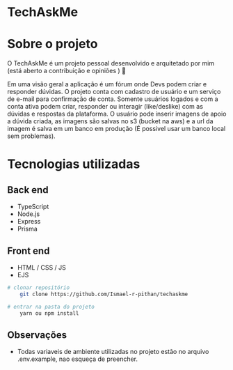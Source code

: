 # TechAskMe

# Sobre o projeto

O TechAskMe é um projeto pessoal desenvolvido e arquitetado por mim (está aberto a contribuição e opiniões ) 🙂

Em uma visão geral a aplicação é um fórum onde Devs podem criar e responder dúvidas. O projeto conta com cadastro de usuário e um serviço de e-mail para confirmação de conta. Somente usuários logados e com a conta ativa podem criar, responder ou interagir (like/deslike) com as dúvidas e respostas da plataforma.
O usuário pode inserir imagens de apoio a dúvida criada, as imagens são salvas no s3 (bucket na aws) e a url da imagem é salva em um banco em produção (É possivel usar um banco local sem problemas).


# Tecnologias utilizadas
## Back end
-   TypeScript
-   Node.js
-   Express
-   Prisma

## Front end
- HTML / CSS / JS
- EJS

```bash
# clonar repositório
    git clone https://github.com/Ismael-r-pithan/techaskme

# entrar na pasta do projeto
    yarn ou npm install
```

## Observações
- Todas variaveis de ambiente utilizadas no projeto estão no arquivo .env.example, nao esqueça de preencher.





